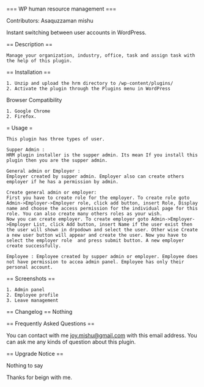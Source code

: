 === WP human resource management ===

Contributors: Asaquzzaman mishu

Instant switching between user accounts in WordPress.

== Description ==

    Manage your organization, industry, office, task and assign task with the help of this plugin.

== Installation ==

	1. Unzip and upload the hrm directory to /wp-content/plugins/
    2. Activate the plugin through the Plugins menu in WordPress

Browser Compatibility

    1. Google Chrome
    2. Firefox.

= Usage =

	This plugin has three types of user.

    Supper Admin :
    HRM plugin installer is the supper admin. Its mean If you install this plugin then you are the supper admin.

    General admin or Employer :
    Employer created by supper admin. Employer also can create others employer if he has a permission by admin.

	Create general admin or employer:
	First you have to create role for the employer. To create role goto Admin->Employer->Employer role, click add button, insert Role, Display name and choose the access permission for the individual page for this role. You can also create many others roles as your wish.
	Now you can create employer. To create employer goto Admin->Employer->Employer List, click Add button, insert Name if the user exist then the user will shown in drpodown and select the user. Other wise Create a new user button will appear and create the user. Now you have to select the employer role  and press submit button. A new employer create successfully.

    Employee : Employee created by supper admin or employer. Employee does not have permission to accea admin panel. Employee has only their personal account.

== Screenshots ==

    1. Admin panel
    2. Employee profile
    3. Leave management

== Changelog ==
	Nothing

== Frequently Asked Questions ==

You can contact with me joy.mishu@gmail.com with this email address. You can ask me any kinds of question about this plugin.

== Upgrade Notice ==

Nothing to say

Thanks for beign with me.



